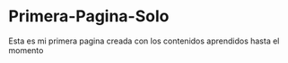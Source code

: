 # Primera-Pagina-Solo
Esta es mi primera pagina creada con los contenidos aprendidos hasta el momento
